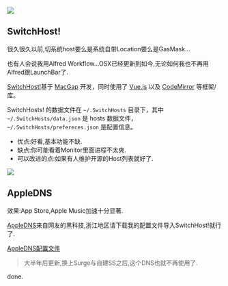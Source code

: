 ![](https://o4dyfn0ef.qnssl.com/image/2016-10-24-Screen%20Shot%202016-10-24%20at%2016.07.57.png?imageView2/2/h/400) 

## SwitchHost! 

很久很久以前,切系统host要么是系统自带Location要么是GasMask... 

也有人会说我用Alfred Workflow...OSX已经更新到如今,无论如何我也不再用Alfred跟LaunchBar了. 

[SwitchHost!](https://github.com/oldj/SwitchHosts)基于 [MacGap](http://macgapproject.github.io) 开发，同时使用了 [Vue.js](http://vuejs.org/) 以及 [CodeMirror](http://codemirror.net/) 等框架/库。

SwitchHosts! 的数据文件在 `~/.SwitchHosts` 目录下，其中 `~/.SwitchHosts/data.json` 是 hosts 数据文件，`~/.SwitchHosts/prefereces.json` 是配置信息。

- 优点:好看,基本功能不缺.
- 缺点:你可能看着Monitor里面进程不太爽.
- 可以改进的点:如果有人维护开源的Host列表就好了.

![](https://o4dyfn0ef.qnssl.com/image/Screen%20Shot%202016-02-28%20at%2000.23.59.png?imageView2/2/h/600) 

## AppleDNS 

效果:App Store,Apple Music加速十分显著. 

[AppleDNS](https://github.com/gongjianhui/AppleDNS)来自网友的黑科技,浙江地区请下载我的配置文件导入SwitchHost!就行了. 

[AppleDNS配置文件](https://o4dyfn0ef.qnssl.com/file/switchhost.json) 

> 大半年后更新,换上Surge与自建SS之后,这个DNS也就不再使用了. 

done. 
